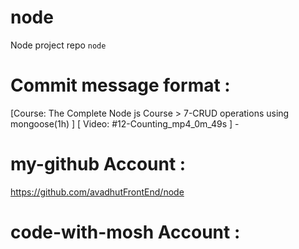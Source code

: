 # node 
Node project repo `node` 

# Commit message format : 
[Course: The Complete Node js Course > 7-CRUD operations using mongoose(1h) ] [ Video: #12-Counting_mp4_0m_49s ] - 


# my-github Account : 
https://github.com/avadhutFrontEnd/node 

# code-with-mosh Account : 
